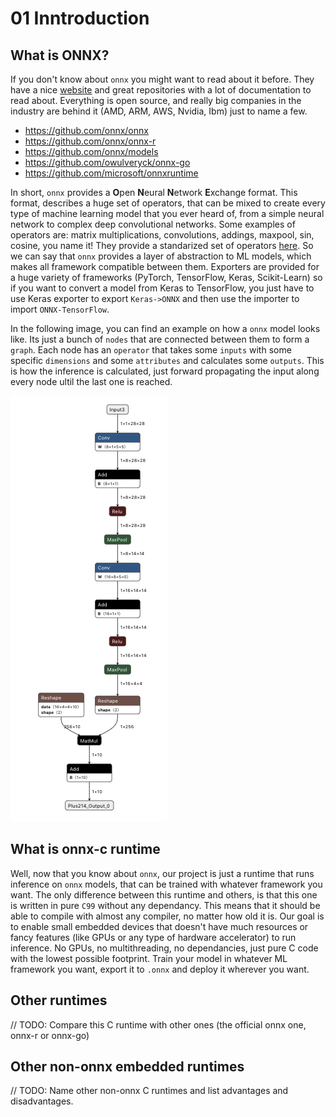 # 01 Inntroduction
## What is ONNX?
If you don't know about `onnx` you might want to read about it before. They have a nice [website](https://onnx.ai/) and great repositories with a lot of documentation to read about. Everything is open source, and really big companies in the industry are behind it (AMD, ARM, AWS, Nvidia, Ibm) just to name a few.
* https://github.com/onnx/onnx
* https://github.com/onnx/onnx-r
* https://github.com/onnx/models
* https://github.com/owulveryck/onnx-go
* https://github.com/microsoft/onnxruntime

In short, `onnx` provides a **O**pen **N**eural **N**etwork **E**xchange format. This format, describes a huge set of operators, that can be mixed to create every type of machine learning model that you ever heard of, from a simple neural network to complex deep convolutional networks. Some examples of operators are: matrix multiplications, convolutions, addings, maxpool, sin, cosine, you name it! They provide a standarized set of operators [here](https://github.com/onnx/onnx/blob/master/docs/Operators.md). So we can say that `onnx` provides a layer of abstraction to ML models, which makes all framework compatible between them. Exporters are provided for a huge variety of frameworks (PyTorch, TensorFlow, Keras, Scikit-Learn) so if you want to convert a model from Keras to TensorFlow, you just have to use Keras exporter to export `Keras->ONNX` and then use the importer to import `ONNX-TensorFlow`.

In the following image, you can find an example on how a `onnx` model looks like. Its just a bunch of `nodes` that are connected between them to form a `graph`. Each node has an `operator` that takes some `inputs` with some specific `dimensions` and some `attributes` and calculates some `outputs`. This is how the inference is calculated, just forward propagating the input along every node ultil the last one is reached.

![mnist](/doc/img/mnist_example.png)

## What is onnx-c runtime
Well, now that you know about `onnx`, our project is just a runtime that runs inference on `onnx` models, that can be trained with whatever framework you want. The only difference between this runtime and others, is that this one is written in pure `C99` without any dependancy. This means that it should be able to compile with almost any compiler, no matter how old it is. Our goal is to enable small embedded devices that doesn't have much resources or fancy features (like GPUs or any type of hardware accelerator) to run inference. No GPUs, no multithreading, no dependancies, just pure C code with the lowest possible footprint. Train your model in whatever ML framework you want, export it to `.onnx` and deploy it wherever you want.

## Other runtimes
// TODO: Compare this C runtime with other ones (the official onnx one, onnx-r or onnx-go)

## Other non-onnx embedded runtimes
// TODO: Name other non-onnx C runtimes and list advantages and disadvantages.
